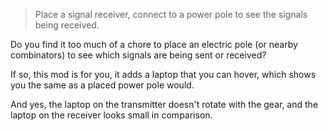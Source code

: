 > Place a signal receiver, connect to a power pole to see the signals being received.

Do you find it too much of a chore to place an electric pole (or nearby combinators) to see which signals are being sent or received?

If so, this mod is for you, it adds a laptop that you can hover, which shows you the same as a placed power pole would.

And yes, the laptop on the transmitter doesn't rotate with the gear, and the laptop on the receiver looks small in comparison.
